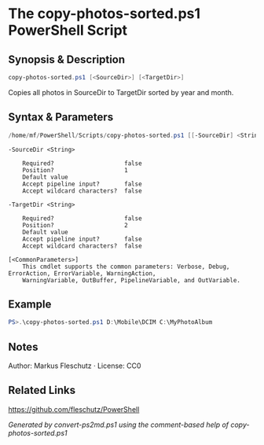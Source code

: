 # The copy-photos-sorted.ps1 PowerShell Script

## Synopsis & Description
```powershell
copy-photos-sorted.ps1 [<SourceDir>] [<TargetDir>]
```

Copies all photos in SourceDir to TargetDir sorted by year and month.

## Syntax & Parameters
```powershell
/home/mf/PowerShell/Scripts/copy-photos-sorted.ps1 [[-SourceDir] <String>] [[-TargetDir] <String>] [<CommonParameters>]
```

```
-SourceDir <String>
    
    Required?                    false
    Position?                    1
    Default value                
    Accept pipeline input?       false
    Accept wildcard characters?  false
```

```
-TargetDir <String>
    
    Required?                    false
    Position?                    2
    Default value                
    Accept pipeline input?       false
    Accept wildcard characters?  false
```

```
[<CommonParameters>]
    This cmdlet supports the common parameters: Verbose, Debug, ErrorAction, ErrorVariable, WarningAction, 
    WarningVariable, OutBuffer, PipelineVariable, and OutVariable.
```

## Example
```powershell
PS>.\copy-photos-sorted.ps1 D:\Mobile\DCIM C:\MyPhotoAlbum
```


## Notes
Author: Markus Fleschutz · License: CC0

## Related Links
https://github.com/fleschutz/PowerShell

*Generated by convert-ps2md.ps1 using the comment-based help of copy-photos-sorted.ps1*
